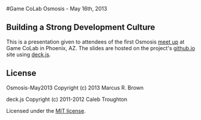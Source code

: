 #Game CoLab Osmosis - May 16th, 2013

## Building a Strong Development Culture

This is a presentation given to attendees of the first Osmosis [meet up](http://www.meetup.com/Game-CoLab/events/118056782/) at Game CoLab in Phoenix, AZ. The slides are hosted on the project's [github.io](http://igetgames.github.io/Osmosis-May2013/) site using [deck.js](http://imakewebthings.github.io/deck.js).

## License

Osmosis-May2013
Copyright (c) 2013 Marcus R. Brown

deck.js
Copyright (c) 2011-2012 Caleb Troughton

Licensed under the [MIT license](https://github.com/igetgames/Osmosis-May2013/blob/gh-pages/MIT-license.txt).
